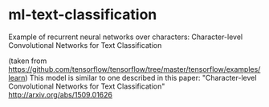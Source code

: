 # ml-text-classification
Example of recurrent neural networks over characters: Character-level Convolutional Networks for Text Classification

(taken from https://github.com/tensorflow/tensorflow/tree/master/tensorflow/examples/learn)
This model is similar to one described in this paper:
   "Character-level Convolutional Networks for Text Classification"
   http://arxiv.org/abs/1509.01626
